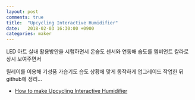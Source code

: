 ```yaml
---
layout: post
comments: true
title:  "Upcycling Interactive Humidifier"
date:   2018-02-03 16:30:00 +0900
categories: maker
---
```

LED 아트 실내 활용방안을 시험하면서 온습도 센서와 연동해 습도를 엠비언트 칼라로 상시 보여주면서

릴레이를 이용해 기성품 가습기도 습도 상황에 맞게 동작하게 업그레이드 작업한 뒤 github에 정리...

- [How to make Upcycling Interactive Humidifier](https://github.com/nanishin/upcycling-interactive-humidifier)


